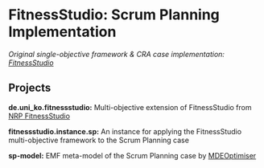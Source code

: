 # FitnessStudio: Scrum Planning Implementation
*Original single-objective framework & CRA case implementation: [FitnessStudio](https://github.com/dstrueber/fitnessstudio)*

## Projects
**de.uni_ko.fitnessstudio:** Multi-objective extension of FitnessStudio from [NRP FitnessStudio](https://github.com/nielsvharten/fitnessstudio-nrp)

**fitnessstudio.instance.sp:** An instance for applying the FitnessStudio multi-objective framework to the Scrum Planning case

**sp-model:** EMF meta-model of the Scrum Planning case by [MDEOptimiser](https://mde-optimiser.github.io/case-studies/scrum/)

